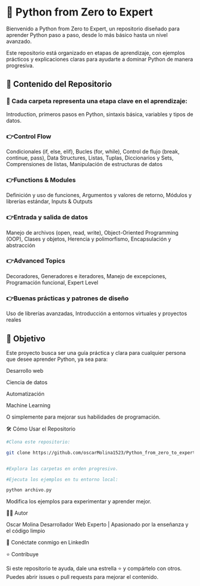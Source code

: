 <h1 align="left">🐍 Python from Zero to Expert</h1>

Bienvenido a Python from Zero to Expert, un repositorio diseñado para aprender Python paso a paso, desde lo más básico hasta un nivel avanzado.

Este repositorio está organizado en etapas de aprendizaje, con ejemplos prácticos y explicaciones claras para ayudarte a dominar Python de manera progresiva.

<h2>📌 Contenido del Repositorio</h2>

<h3>🔹 Cada carpeta representa una etapa clave en el aprendizaje:</h3>

<p>Introduction, primeros pasos en Python, sintaxis básica, variables y tipos de datos.</p>

<h3>👉Control Flow</h3>

Condicionales (if, else, elif), Bucles (for, while), Control de flujo (break, continue, pass), Data Structures, Listas, Tuplas, Diccionarios y Sets, Comprensiones de listas, Manipulación de estructuras de datos

<h3>👉Functions & Modules</h3>

Definición y uso de funciones, Argumentos y valores de retorno, Módulos y librerías estándar, Inputs & Outputs

<h3>👉Entrada y salida de datos</h3>

Manejo de archivos (open, read, write), Object-Oriented Programming (OOP), Clases y objetos, Herencia y polimorfismo, Encapsulación y abstracción

<h3>👉Advanced Topics</h3>

Decoradores, Generadores e iteradores, Manejo de excepciones, Programación funcional, Expert Level

<h3>👉Buenas prácticas y patrones de diseño</h3>

Uso de librerías avanzadas, Introducción a entornos virtuales y proyectos reales

<h2>🚀 Objetivo</h2>

Este proyecto busca ser una guía práctica y clara para cualquier persona que desee aprender Python, ya sea para:

Desarrollo web

Ciencia de datos

Automatización

Machine Learning

O simplemente para mejorar sus habilidades de programación.

🛠️ Cómo Usar el Repositorio
```bash
#Clona este repositorio:

git clone https://github.com/oscarMolina1523/Python_from_zero_to_expert.git


#Explora las carpetas en orden progresivo.

#Ejecuta los ejemplos en tu entorno local:

python archivo.py

```
Modifica los ejemplos para experimentar y aprender mejor.

👨‍💻 Autor

Oscar Molina
Desarrollador Web Experto | Apasionado por la enseñanza y el código limpio

📎 Conéctate conmigo en LinkedIn

⭐ Contribuye

Si este repositorio te ayuda, dale una estrella ⭐ y compártelo con otros.
Puedes abrir issues o pull requests para mejorar el contenido.
